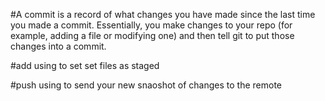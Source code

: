 #A commit is a record of what changes you have made since the last time you made a commit.
 Essentially, you make changes to your repo (for example, adding a file or modifying one) 
 and then tell git to put those changes into a commit.

#add using to set set files as staged

#push using to send your new snaoshot of changes to the remote